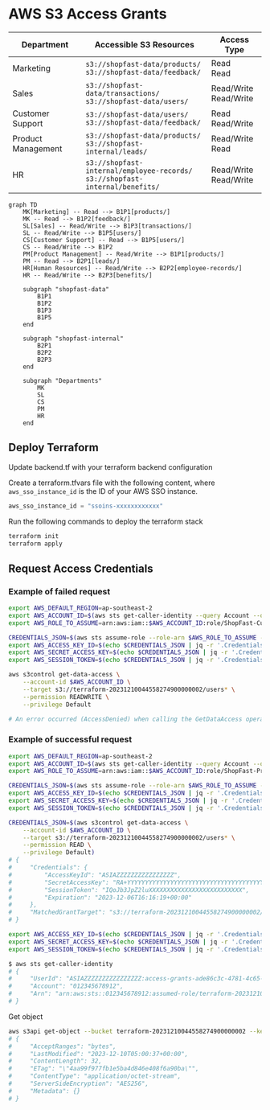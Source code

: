 # AWS S3 Access Grants

| Department         | Accessible S3 Resources                                                          | Access Type    |
|--------------------|----------------------------------------------------------------------------------|----------------|
| Marketing          | `s3://shopfast-data/products/`<br>`s3://shopfast-data/feedback/`                 | Read<br>Read   |
| Sales              | `s3://shopfast-data/transactions/`<br>`s3://shopfast-data/users/`                | Read/Write<br>Read/Write |
| Customer Support   | `s3://shopfast-data/users/`<br>`s3://shopfast-data/feedback/`                    | Read<br>Read/Write  |
| Product Management | `s3://shopfast-data/products/`<br>`s3://shopfast-internal/leads/`                | Read/Write<br>Read  |
| HR                 | `s3://shopfast-internal/employee-records/`<br>`s3://shopfast-internal/benefits/` | Read/Write<br>Read/Write |

```mermaid
graph TD
    MK[Marketing] -- Read --> B1P1[products/]
    MK -- Read --> B1P2[feedback/]
    SL[Sales] -- Read/Write --> B1P3[transactions/]
    SL -- Read/Write --> B1P5[users/]
    CS[Customer Support] -- Read --> B1P5[users/]
    CS -- Read/Write --> B1P2
    PM[Product Management] -- Read/Write --> B1P1[products/]
    PM -- Read --> B2P1[leads/]
    HR[Human Resources] -- Read/Write --> B2P2[employee-records/]
    HR -- Read/Write --> B2P3[benefits/]

    subgraph "shopfast-data"
        B1P1
        B1P2
        B1P3
        B1P5
    end

    subgraph "shopfast-internal"
        B2P1
        B2P2
        B2P3
    end

    subgraph "Departments"
        MK
        SL
        CS
        PM
        HR
    end
```

## Deploy Terraform

Update backend.tf with your terraform backend configuration

Create a terraform.tfvars file with the following content, where `aws_sso_instance_id` is the ID of your AWS SSO instance.

```terraform
aws_sso_instance_id = "ssoins-xxxxxxxxxxxx"
```

Run the following commands to deploy the terraform stack

```bash
terraform init
terraform apply
```

## Request Access Credentials

### Example of failed request

```bash
export AWS_DEFAULT_REGION=ap-southeast-2
export AWS_ACCOUNT_ID=$(aws sts get-caller-identity --query Account --output text)
export AWS_ROLE_TO_ASSUME=arn:aws:iam::$AWS_ACCOUNT_ID:role/ShopFast-CustomerSupport

CREDENTIALS_JSON=$(aws sts assume-role --role-arn $AWS_ROLE_TO_ASSUME --role-session-name ShopFastRole)
export AWS_ACCESS_KEY_ID=$(echo $CREDENTIALS_JSON | jq -r '.Credentials.AccessKeyId')
export AWS_SECRET_ACCESS_KEY=$(echo $CREDENTIALS_JSON | jq -r '.Credentials.SecretAccessKey')
export AWS_SESSION_TOKEN=$(echo $CREDENTIALS_JSON | jq -r '.Credentials.SessionToken')

aws s3control get-data-access \
    --account-id $AWS_ACCOUNT_ID \
    --target s3://terraform-20231210044558274900000002/users* \
    --permission READWRITE \
    --privilege Default

# An error occurred (AccessDenied) when calling the GetDataAccess operation: You do not have READWRITE permissions to the requested S3 Prefix: s3://terraform-20231210044558274900000002/users*
```

### Example of successful request

```bash
export AWS_DEFAULT_REGION=ap-southeast-2
export AWS_ACCOUNT_ID=$(aws sts get-caller-identity --query Account --output text)
export AWS_ROLE_TO_ASSUME=arn:aws:iam::$AWS_ACCOUNT_ID:role/ShopFast-ProductManagement

CREDENTIALS_JSON=$(aws sts assume-role --role-arn $AWS_ROLE_TO_ASSUME --role-session-name ShopFastRole)
export AWS_ACCESS_KEY_ID=$(echo $CREDENTIALS_JSON | jq -r '.Credentials.AccessKeyId')
export AWS_SECRET_ACCESS_KEY=$(echo $CREDENTIALS_JSON | jq -r '.Credentials.SecretAccessKey')
export AWS_SESSION_TOKEN=$(echo $CREDENTIALS_JSON | jq -r '.Credentials.SessionToken')

CREDENTIALS_JSON=$(aws s3control get-data-access \
    --account-id $AWS_ACCOUNT_ID \
    --target s3://terraform-20231210044558274900000002/users* \
    --permission READ \
    --privilege Default)
# {
#     "Credentials": {
#         "AccessKeyId": "ASIAZZZZZZZZZZZZZZZZ",
#         "SecretAccessKey": "RA+YYYYYYYYYYYYYYYYYYYYYYYYYYYYYYYYYYYYYY",
#         "SessionToken": "IQoJb3JpZ2luXXXXXXXXXXXXXXXXXXXXXXXXXX",
#         "Expiration": "2023-12-06T16:16:19+00:00"
#     },
#     "MatchedGrantTarget": "s3://terraform-20231210044558274900000002/users*"
# }

export AWS_ACCESS_KEY_ID=$(echo $CREDENTIALS_JSON | jq -r '.Credentials.AccessKeyId')
export AWS_SECRET_ACCESS_KEY=$(echo $CREDENTIALS_JSON | jq -r '.Credentials.SecretAccessKey')
export AWS_SESSION_TOKEN=$(echo $CREDENTIALS_JSON | jq -r '.Credentials.SessionToken')

$ aws sts get-caller-identity
# {
#     "UserId": "ASIAZZZZZZZZZZZZZZZZ:access-grants-ade86c3c-4781-4c65-8beb-4639bb72f5e6",
#     "Account": "012345678912",
#     "Arn": "arn:aws:sts::012345678912:assumed-role/terraform-20231210044558274900000002/access-grants-ade86c3c-4781-4c65-8beb-4639bb72f5e6"
# }
```

Get object

```bash
aws s3api get-object --bucket terraform-20231210044558274900000002 --key users/user_list user_list_downloaded
# {
#     "AcceptRanges": "bytes",
#     "LastModified": "2023-12-10T05:00:37+00:00",
#     "ContentLength": 32,
#     "ETag": "\"4aa99f977fb1e5ba4d846e408f6a90ba\"",
#     "ContentType": "application/octet-stream",
#     "ServerSideEncryption": "AES256",
#     "Metadata": {}
# }
```
